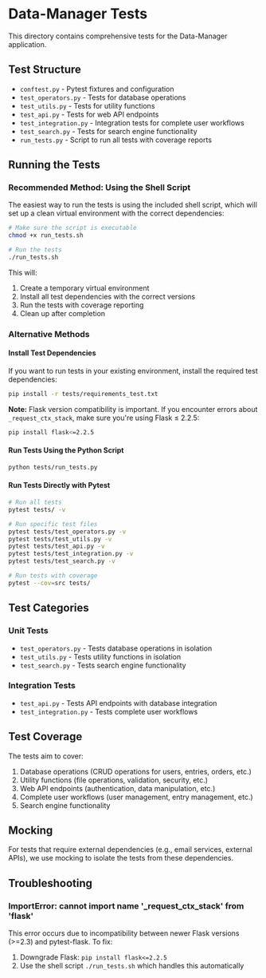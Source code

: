 # Data-Manager Tests

This directory contains comprehensive tests for the Data-Manager application.

## Test Structure

- `conftest.py` - Pytest fixtures and configuration
- `test_operators.py` - Tests for database operations
- `test_utils.py` - Tests for utility functions
- `test_api.py` - Tests for web API endpoints
- `test_integration.py` - Integration tests for complete user workflows
- `test_search.py` - Tests for search engine functionality
- `run_tests.py` - Script to run all tests with coverage reports

## Running the Tests

### Recommended Method: Using the Shell Script

The easiest way to run the tests is using the included shell script, which will set up a clean virtual environment with the correct dependencies:

```bash
# Make sure the script is executable
chmod +x run_tests.sh

# Run the tests
./run_tests.sh
```

This will:
1. Create a temporary virtual environment
2. Install all test dependencies with the correct versions
3. Run the tests with coverage reporting
4. Clean up after completion

### Alternative Methods

#### Install Test Dependencies

If you want to run tests in your existing environment, install the required test dependencies:

```bash
pip install -r tests/requirements_test.txt
```

**Note:** Flask version compatibility is important. If you encounter errors about `_request_ctx_stack`, make sure you're using Flask ≤ 2.2.5:

```bash
pip install flask<=2.2.5
```

#### Run Tests Using the Python Script

```bash
python tests/run_tests.py
```

#### Run Tests Directly with Pytest

```bash
# Run all tests
pytest tests/ -v

# Run specific test files
pytest tests/test_operators.py -v
pytest tests/test_utils.py -v
pytest tests/test_api.py -v
pytest tests/test_integration.py -v
pytest tests/test_search.py -v

# Run tests with coverage
pytest --cov=src tests/
```

## Test Categories

### Unit Tests

- `test_operators.py` - Tests database operations in isolation
- `test_utils.py` - Tests utility functions in isolation
- `test_search.py` - Tests search engine functionality

### Integration Tests

- `test_api.py` - Tests API endpoints with database integration
- `test_integration.py` - Tests complete user workflows

## Test Coverage

The tests aim to cover:

1. Database operations (CRUD operations for users, entries, orders, etc.)
2. Utility functions (file operations, validation, security, etc.)
3. Web API endpoints (authentication, data manipulation, etc.)
4. Complete user workflows (user management, entry management, etc.)
5. Search engine functionality

## Mocking

For tests that require external dependencies (e.g., email services, external APIs), we use mocking to isolate the tests from these dependencies.

## Troubleshooting

### ImportError: cannot import name '_request_ctx_stack' from 'flask'

This error occurs due to incompatibility between newer Flask versions (>=2.3) and pytest-flask. To fix:

1. Downgrade Flask: `pip install flask<=2.2.5`
2. Use the shell script `./run_tests.sh` which handles this automatically 